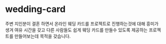 # wedding-card
주변 지인분이 결혼 하면서 온라인 웨딩 카드를 프로젝트로 진행하는것에 대해 흥미가 생겨 여유 시간을 갖고 다른 사람들도 쉽게 웨딩 카드를 만들수 있도록 제공하는 프로젝트를 만들어보는데 목적을 갖습니다.
